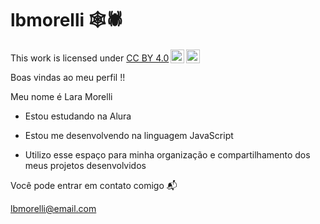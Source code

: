# lbmorelli 🕸️🕷️

<p xmlns:cc="http://creativecommons.org/ns#" >This work is licensed under <a href="https://creativecommons.org/licenses/by/4.0/?ref=chooser-v1" target="_blank" rel="license noopener noreferrer" style="display:inline-block;">CC BY 4.0<img style="height:22px!important;margin-left:3px;vertical-align:text-bottom;" src="https://mirrors.creativecommons.org/presskit/icons/cc.svg?ref=chooser-v1" alt=""><img style="height:22px!important;margin-left:3px;vertical-align:text-bottom;" src="https://mirrors.creativecommons.org/presskit/icons/by.svg?ref=chooser-v1" alt=""></a></p>

Boas vindas ao meu perfil !!

Meu nome é Lara Morelli

- Estou estudando na Alura
 
- Estou me desenvolvendo na linguagem JavaScript

- Utilizo esse espaço para minha organização e compartilhamento dos meus projetos desenvolvidos

Você pode entrar em contato comigo 📬

lbmorelli@email.com 
